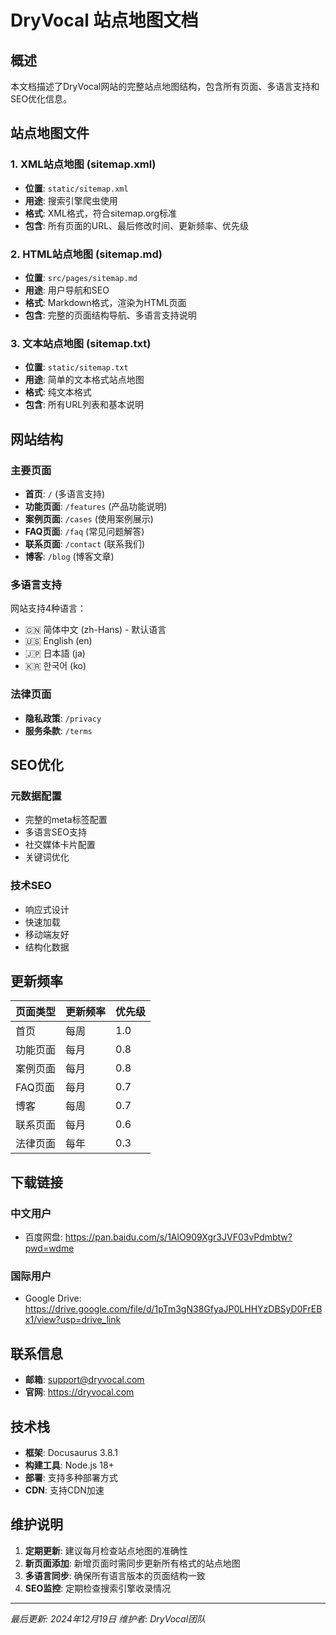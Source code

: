 # DryVocal 站点地图文档

## 概述

本文档描述了DryVocal网站的完整站点地图结构，包含所有页面、多语言支持和SEO优化信息。

## 站点地图文件

### 1. XML站点地图 (sitemap.xml)
- **位置**: `static/sitemap.xml`
- **用途**: 搜索引擎爬虫使用
- **格式**: XML格式，符合sitemap.org标准
- **包含**: 所有页面的URL、最后修改时间、更新频率、优先级

### 2. HTML站点地图 (sitemap.md)
- **位置**: `src/pages/sitemap.md`
- **用途**: 用户导航和SEO
- **格式**: Markdown格式，渲染为HTML页面
- **包含**: 完整的页面结构导航、多语言支持说明

### 3. 文本站点地图 (sitemap.txt)
- **位置**: `static/sitemap.txt`
- **用途**: 简单的文本格式站点地图
- **格式**: 纯文本格式
- **包含**: 所有URL列表和基本说明

## 网站结构

### 主要页面
- **首页**: `/` (多语言支持)
- **功能页面**: `/features` (产品功能说明)
- **案例页面**: `/cases` (使用案例展示)
- **FAQ页面**: `/faq` (常见问题解答)
- **联系页面**: `/contact` (联系我们)
- **博客**: `/blog` (博客文章)

### 多语言支持
网站支持4种语言：
- 🇨🇳 简体中文 (zh-Hans) - 默认语言
- 🇺🇸 English (en)
- 🇯🇵 日本語 (ja)
- 🇰🇷 한국어 (ko)

### 法律页面
- **隐私政策**: `/privacy`
- **服务条款**: `/terms`

## SEO优化

### 元数据配置
- 完整的meta标签配置
- 多语言SEO支持
- 社交媒体卡片配置
- 关键词优化

### 技术SEO
- 响应式设计
- 快速加载
- 移动端友好
- 结构化数据

## 更新频率

| 页面类型 | 更新频率 | 优先级 |
|---------|---------|--------|
| 首页 | 每周 | 1.0 |
| 功能页面 | 每月 | 0.8 |
| 案例页面 | 每月 | 0.8 |
| FAQ页面 | 每月 | 0.7 |
| 博客 | 每周 | 0.7 |
| 联系页面 | 每月 | 0.6 |
| 法律页面 | 每年 | 0.3 |

## 下载链接

### 中文用户
- 百度网盘: https://pan.baidu.com/s/1AlO909Xgr3JVF03vPdmbtw?pwd=wdme

### 国际用户
- Google Drive: https://drive.google.com/file/d/1pTm3gN38GfyaJP0LHHYzDBSyD0FrEBx1/view?usp=drive_link

## 联系信息

- **邮箱**: support@dryvocal.com
- **官网**: https://dryvocal.com

## 技术栈

- **框架**: Docusaurus 3.8.1
- **构建工具**: Node.js 18+
- **部署**: 支持多种部署方式
- **CDN**: 支持CDN加速

## 维护说明

1. **定期更新**: 建议每月检查站点地图的准确性
2. **新页面添加**: 新增页面时需同步更新所有格式的站点地图
3. **多语言同步**: 确保所有语言版本的页面结构一致
4. **SEO监控**: 定期检查搜索引擎收录情况

---

*最后更新: 2024年12月19日*
*维护者: DryVocal团队*








